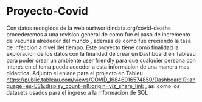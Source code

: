 # Proyecto-Covid
Con datos recogidos de la web ourtworldindata.org/covid-deaths procederemos a una revision general de como fue el paso de incremento de vacunas alrededor del mundo , ademas de como fue creciendo la tasa de infeccion a nivel del tiempo.
Este proyecto tiene como finalidad la exploracion de los datos con la finalidad de crear un Dashboard en Tableau para poder crear un ambiente user friendly para que cualquier persona con interes en el tema pueda acceder a esta informacion de una manera mas didactica. 
Adjunto el enlace para el projecto en Tableu https://public.tableau.com/views/COVID_16846916574850/Dashboard1?:language=es-ES&:display_count=n&:origin=viz_share_link , asi como los datasets usados para el ingreso a la informacion de SQL
